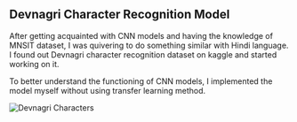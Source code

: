 ## Devnagri Character Recognition Model

After getting acquainted with CNN models and having the knowledge of MNSIT dataset, I was quivering to do something similar with Hindi language. 
I found out Devnagri character recognition dataset on kaggle and started working on it.

To better understand the functioning of CNN models, I implemented the model myself without using transfer learning method.



![Devnagri Characters](https://miro.medium.com/max/1200/1*RPSE6gLNhHex63JK-FOjNg.png)
